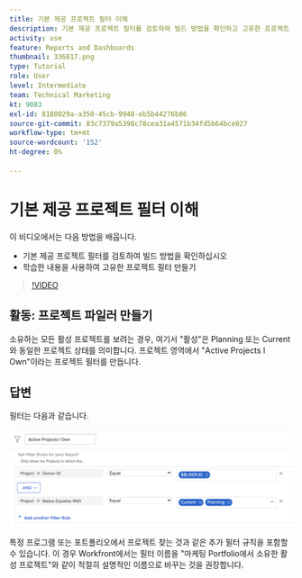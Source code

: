 ```yaml
---
title: 기본 제공 프로젝트 필터 이해
description: 기본 제공 프로젝트 필터를 검토하여 빌드 방법을 확인하고 고유한 프로젝트 필터를 만드는 방법을 알아봅니다. [!DNL  Workfront].
activity: use
feature: Reports and Dashboards
thumbnail: 336817.png
type: Tutorial
role: User
level: Intermediate
team: Technical Marketing
kt: 9083
exl-id: 8180029a-a350-45cb-9948-eb5b44276b86
source-git-commit: 83c7379a5398c78cea31a4571b34fd5b64bce027
workflow-type: tm+mt
source-wordcount: '152'
ht-degree: 0%

---
```


# 기본 제공 프로젝트 필터 이해

이 비디오에서는 다음 방법을 배웁니다.

* 기본 제공 프로젝트 필터를 검토하여 빌드 방법을 확인하십시오
* 학습한 내용을 사용하여 고유한 프로젝트 필터 만들기

>[!VIDEO](https://video.tv.adobe.com/v/336817/?quality=12)


## 활동: 프로젝트 파일러 만들기

소유하는 모든 활성 프로젝트를 보려는 경우, 여기서 &quot;활성&quot;은 Planning 또는 Current와 동일한 프로젝트 상태를 의미합니다. 프로젝트 영역에서 &quot;Active Projects I Own&quot;이라는 프로젝트 필터를 만듭니다.

## 답변

필터는 다음과 같습니다.

![프로젝트 필터를 만드는 화면의 이미지입니다](assets/opening-built-in-project-filters-1.png)

특정 프로그램 또는 포트폴리오에서 프로젝트 찾는 것과 같은 추가 필터 규칙을 포함할 수 있습니다. 이 경우 Workfront에서는 필터 이름을 &quot;마케팅 Portfolio에서 소유한 활성 프로젝트&quot;와 같이 적절히 설명적인 이름으로 바꾸는 것을 권장합니다.
